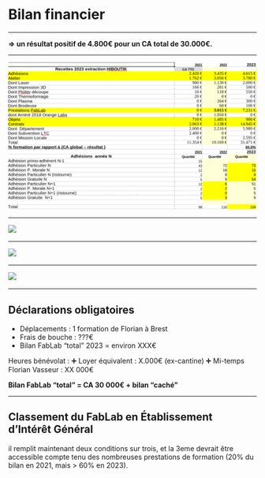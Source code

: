 <!-- .slide: data-background="#000" class="chapter" -->

# Bilan financier

____


**=> un résultat positif de 4.800€ pour un CA total de 30.000€.**

____


![](img/recettes_2023.png)

____

![](img/dépenses_2023.png)

____


![](img/prévisionnel_2023.png)

____

![](img/prévisionnel_2024.png)

____


## Déclarations obligatoires

- Déplacements : 1 formation de Florian à Brest
- Frais de bouche : ???€
- Bilan FabLab “total” 2023 = environ XXX€

Heures bénévolat : 
➕ Loyer équivalent : X.000€ (ex-cantine)
➕ Mi-temps Florian Vasseur : XX 000€

**Bilan FabLab “total”  =  CA 30 000€  + bilan “caché”**

____

## Classement du FabLab en Établissement d’Intérêt Général

il remplit maintenant
deux conditions sur trois, et la 3eme devrait être accessible compte tenu des
nombreuses prestations de formation (20% du bilan en 2021, mais > 60% en 2023).
	
